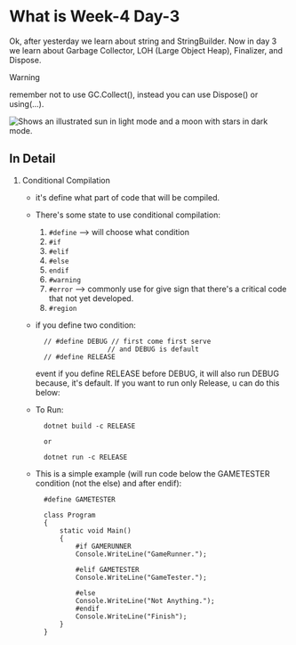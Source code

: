 # What is Week-4 Day-3
Ok, after yesterday we learn about string and StringBuilder. Now in day 3 we learn about Garbage Collector, LOH (Large Object Heap), Finalizer, and Dispose.

> [!WARNING]
> remember not to use GC.Collect(), instead you can use Dispose() or using(...).

<picture>
  <source media="(prefers-color-scheme: dark)" srcset="https://user-images.githubusercontent.com/25423296/163456776-7f95b81a-f1ed-45f7-b7ab-8fa810d529fa.png">
  <source media="(prefers-color-scheme: light)" srcset="https://user-images.githubusercontent.com/25423296/163456779-a8556205-d0a5-45e2-ac17-42d089e3c3f8.png">
  <img alt="Shows an illustrated sun in light mode and a moon with stars in dark mode." src="https://user-images.githubusercontent.com/25423296/163456779-a8556205-d0a5-45e2-ac17-42d089e3c3f8.png">
</picture>

## In Detail
1. Conditional Compilation
    * it's define what part of code that will be compiled.
    * There's some state to use conditional compilation:
      1. `#define` --> will choose what condition
      2. `#if`
      3. `#elif`
      4. `#else`
      5. `endif`
      6. `#warning`
      7. `#error` --> commonly use for give sign that there's a critical code that not yet developed.
      8. `#region`

    * if you define two condition:

      ```
        // #define DEBUG // first come first serve
                        // and DEBUG is default
        // #define RELEASE 
      ```

      event if you define RELEASE before DEBUG, it will also run DEBUG because, it's default. If you want to run only Release, u can do this below:
    
    * To Run:

      ```
        dotnet build -c RELEASE 

        or 

        dotnet run -c RELEASE
      ```

    * This is a simple example (will run code below the GAMETESTER condition (not the else) and after endif):

      ```
        #define GAMETESTER

        class Program
        {
            static void Main()
            {
                #if GAMERUNNER
                Console.WriteLine("GameRunner.");

                #elif GAMETESTER
                Console.WriteLine("GameTester.");

                #else 
                Console.WriteLine("Not Anything.");
                #endif
                Console.WriteLine("Finish");
            }
        }
      ```